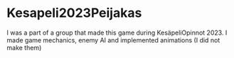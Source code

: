 # Kesapeli2023Peijakas
I was a part of a group that made this game during KesäpeliOpinnot 2023. I made game mechanics, enemy AI and implemented animations (I did not make them)

